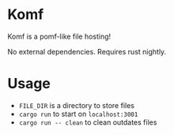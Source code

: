 # Komf

Komf is a pomf-like file hosting!

No external dependencies. Requires rust nightly.

# Usage

* `FILE_DIR` is a directory to store files
* `cargo run` to start on `localhost:3001`
* `cargo run -- clean` to clean outdates files
